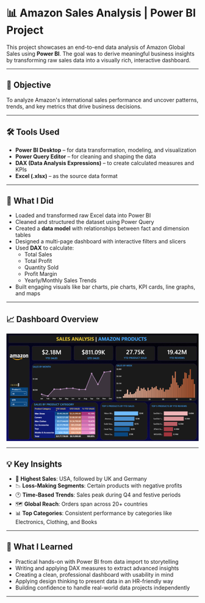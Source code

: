 # 📊 Amazon Sales Analysis | Power BI Project

This project showcases an end-to-end data analysis of Amazon Global Sales using **Power BI**. The goal was to derive meaningful business insights by transforming raw sales data into a visually rich, interactive dashboard.

---

## 🎯 Objective

To analyze Amazon's international sales performance and uncover patterns, trends, and key metrics that drive business decisions.

---

## 🛠️ Tools Used

- **Power BI Desktop** – for data transformation, modeling, and visualization
- **Power Query Editor** – for cleaning and shaping the data
- **DAX (Data Analysis Expressions)** – to create calculated measures and KPIs
- **Excel (.xlsx)** – as the source data format

---

## 📌 What I Did

- Loaded and transformed raw Excel data into Power BI
- Cleaned and structured the dataset using Power Query
- Created a **data model** with relationships between fact and dimension tables
- Designed a multi-page dashboard with interactive filters and slicers
- Used **DAX** to calculate:
  - Total Sales
  - Total Profit
  - Quantity Sold
  - Profit Margin
  - Yearly/Monthly Sales Trends
- Built engaging visuals like bar charts, pie charts, KPI cards, line graphs, and maps

---

## 📈 Dashboard Overview



![Amazon Sales Dashboard](dashboard.png)  


---

## 💡 Key Insights

- 🧾 **Highest Sales**: USA, followed by UK and Germany  
- 📉 **Loss-Making Segments**: Certain products with negative profits
- 🕐 **Time-Based Trends**: Sales peak during Q4 and festive periods
- 🗺️ **Global Reach**: Orders span across 20+ countries
- 📊 **Top Categories**: Consistent performance by categories like Electronics, Clothing, and Books

---

## 🌱 What I Learned

- Practical hands-on with Power BI from data import to storytelling
- Writing and applying DAX measures to extract advanced insights
- Creating a clean, professional dashboard with usability in mind
- Applying design thinking to present data in an HR-friendly way
- Building confidence to handle real-world data projects independently

---

  
